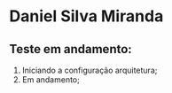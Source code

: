 # Daniel Silva Miranda

## Teste em andamento:

1. Iniciando a configuração arquitetura;
2. Em andamento;
